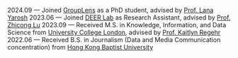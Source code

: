 <!-- - 07/2024:  Excited to participate in 7th Advanced Course on Data Science & Machine Learning Summer School([ACDL2024](acdl2024.icas.events)). 
- 04/2024: Thrilled to share that I'm starting my Ph.D. at U Minnesota this fall! I'm very excited and thankful for everyone who has supported me along the way. -->


2024.09 — Joined [GroupLens](https://grouplens.org/) as a PhD student, advised by [Prof. Lana Yarosh](https://lanayarosh.github.io/)
2023.06 — Joined [DEER Lab](https://www.cs.cityu.edu.hk/~zhiconlu/people/) as Research Assistant, advised by [Prof. Zhicong Lu](https://www.cs.cityu.edu.hk/~zhiconlu/)
2023.09 — Received M.S. in Knowledge, Information, and Data Science from [University College London](https://www.ucl.ac.uk/), advised by [Prof. Kaitlyn Regehr](https://profiles.ucl.ac.uk/88177-kaitlyn-regehr)
2022.06 — Received B.S. in Journalism (Data and Media Communication concentration) from [Hong Kong Baptist University](https://www.hkbu.edu.hk/)